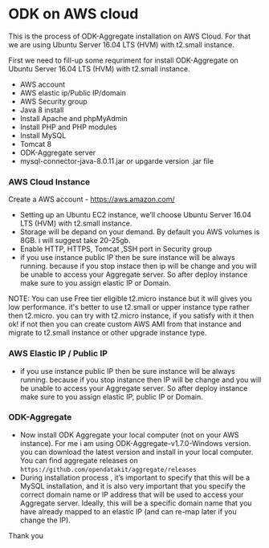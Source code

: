# ODK on AWS cloud

This is the process of ODK-Aggregate installation on AWS Cloud. For that we are using Ubuntu Server 16.04 LTS (HVM) with t2.small instance.

First we need to fill-up some requriment for install ODK-Aggregate on Ubuntu Server 16.04 LTS (HVM) with t2.small instance.

- AWS account 
- AWS elastic ip/Public IP/domain
- AWS Security group
- Java 8 install
- Install Apache and phpMyAdmin
- Install PHP and PHP modules
- Install MySQL
- Tomcat 8
- ODK-Aggregate server
- mysql-connector-java-8.0.11.jar or upgarde version .jar file


### AWS Cloud Instance

 Create a AWS account - https://aws.amazon.com/ 
- Setting up an Ubuntu EC2 instance, we’ll choose Ubuntu Server 16.04 LTS (HVM) with t2.small instance. 
- Storage will be depand on your demand. By default you AWS volumes is 8GB. i will suggest take 20-25gb.
- Enable HTTP, HTTPS, Tomcat ,SSH port in Security group
- if you use instance public IP then be sure instance will be always running. because if you stop instace then ip will be change and you will be unable to access your Aggregate server. So after deploy instance make sure to you assign elastic IP or Domain.

NOTE: You can use Free tier eligible t2.micro instance but it will gives you low performance. it's better to use t2.small or upper instance type rather then t2.micro. you can try with t2.micro instance, if you satisfy with it then ok! if not then you can create custom AWS AMI from that instance and migrate to t2.small instance or other upgrade instance type.

### AWS Elastic IP / Public IP

- if you use instance public IP then be sure instance will be always running. because if you stop instance then IP will be change and you will be unable to access your Aggregate server. So after deploy instance make sure to you assign elastic IP, public IP or Domain.


### ODK-Aggregate

- Now install ODK Aggregate your local computer (not on your AWS instance). For me i am using ODK-Aggregate-v1.7.0-Windows version. you can download the latest version and install in your local computer. You can find aggregate releases on `https://github.com/opendatakit/aggregate/releases` 
- During installation process , it’s important to specify that this will be a MySQL installation, and it is also very important that you specify the correct domain name or IP address that will be used to access your Aggregate server. Ideally, this will be a specific domain name that you have already mapped to an elastic IP (and can re-map later if you change the IP).

Thank you
